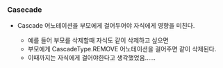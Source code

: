 ### Casecade

* Cascade 어노테이션을 부모에게 걸어두어야 자식에게 영향을 미친다.

    * 예를 들어 부모를 삭제할때 자식도 같이 삭제하고 싶으면
    * 부모에게 CascadeType.REMOVE 어노테이션을 걸어주면 같이 삭제된다.
    * 이때까지는 자식에게 걸어야한다고 생각했었음......